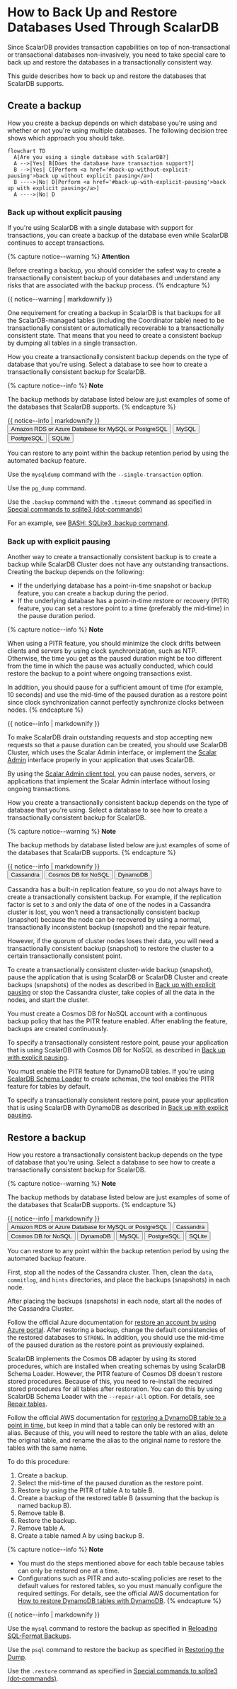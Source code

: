 # How to Back Up and Restore Databases Used Through ScalarDB

Since ScalarDB provides transaction capabilities on top of non-transactional or transactional databases non-invasively, you need to take special care to back up and restore the databases in a transactionally consistent way.

This guide describes how to back up and restore the databases that ScalarDB supports.

## Create a backup

How you create a backup depends on which database you're using and whether or not you're using multiple databases. The following decision tree shows which approach you should take.

```mermaid
flowchart TD
  A[Are you using a single database with ScalarDB?]
  A -->|Yes| B[Does the database have transaction support?]
  B -->|Yes| C[Perform <a href='#back-up-without-explicit-pausing'>back up without explicit pausing</a>]
  B ---->|No| D[Perform <a href='#back-up-with-explicit-pausing'>back up with explicit pausing</a>]
  A ---->|No| D
```

### Back up without explicit pausing

If you're using ScalarDB with a single database with support for transactions, you can create a backup of the database even while ScalarDB continues to accept transactions.

{% capture notice--warning %}
**Attention**

Before creating a backup, you should consider the safest way to create a transactionally consistent backup of your databases and understand any risks that are associated with the backup process.
{% endcapture %}

<div class="notice--warning">{{ notice--warning | markdownify }}</div>

One requirement for creating a backup in ScalarDB is that backups for all the ScalarDB-managed tables (including the Coordinator table) need to be transactionally consistent or automatically recoverable to a transactionally consistent state. That means that you need to create a consistent backup by dumping all tables in a single transaction.

How you create a transactionally consistent backup depends on the type of database that you're using. Select a database to see how to create a transactionally consistent backup for ScalarDB.

{% capture notice--info %}
**Note**

The backup methods by database listed below are just examples of some of the databases that ScalarDB supports.
{% endcapture %}

<div class="notice--info">{{ notice--info | markdownify }}</div>

<div id="tabset-1">
<div class="tab">
  <button class="tablinks" onclick="openTab(event, 'Amazon_RDS_or_Azure_Database_for_MySQL_or_PostgreSQL1', 'tabset-1')" id="defaultOpen-1">Amazon RDS or Azure Database for MySQL or PostgreSQL</button>
  <button class="tablinks" onclick="openTab(event, 'MySQL1', 'tabset-1')">MySQL</button>
  <button class="tablinks" onclick="openTab(event, 'PostgreSQL1', 'tabset-1')">PostgreSQL</button>
  <button class="tablinks" onclick="openTab(event, 'SQLite1', 'tabset-1')">SQLite</button>
</div>

<div id="Amazon_RDS_or_Azure_Database_for_MySQL_or_PostgreSQL1" class="tabcontent" markdown="1">

You can restore to any point within the backup retention period by using the automated backup feature.
</div>
<div id="MySQL1" class="tabcontent" markdown="1">

Use the `mysqldump` command with the `--single-transaction` option.
</div>
<div id="PostgreSQL1" class="tabcontent" markdown="1">

Use the `pg_dump` command.
</div>
<div id="SQLite1" class="tabcontent" markdown="1">

Use the `.backup` command with the `.timeout` command as specified in [Special commands to sqlite3 (dot-commands)](https://www.sqlite.org/cli.html#special_commands_to_sqlite3_dot_commands_)

For an example, see [BASH: SQLite3 .backup command](https://stackoverflow.com/questions/23164445/bash-sqlite3-backup-command).
</div>
</div>

### Back up with explicit pausing

Another way to create a transactionally consistent backup is to create a backup while ScalarDB Cluster does not have any outstanding transactions. Creating the backup depends on the following:

- If the underlying database has a point-in-time snapshot or backup feature, you can create a backup during the period.
- If the underlying database has a point-in-time restore or recovery (PITR) feature, you can set a restore point to a time (preferably the mid-time) in the pause duration period.

{% capture notice--info %}
**Note**

When using a PITR feature, you should minimize the clock drifts between clients and servers by using clock synchronization, such as NTP. Otherwise, the time you get as the paused duration might be too different from the time in which the pause was actually conducted, which could restore the backup to a point where ongoing transactions exist.

In addition, you should pause for a sufficient amount of time (for example, 10 seconds) and use the mid-time of the paused duration as a restore point since clock synchronization cannot perfectly synchronize clocks between nodes.
{% endcapture %}

<div class="notice--info">{{ notice--info | markdownify }}</div>

To make ScalarDB drain outstanding requests and stop accepting new requests so that a pause duration can be created, you should use ScalarDB Cluster, which uses the Scalar Admin interface, or implement the [Scalar Admin](https://github.com/scalar-labs/scalar-admin) interface properly in your application that uses ScalarDB.

By using the [Scalar Admin client tool](https://github.com/scalar-labs/scalar-admin/tree/main/java#scalar-admin-client-tool), you can pause nodes, servers, or applications that implement the Scalar Admin interface without losing ongoing transactions.

How you create a transactionally consistent backup depends on the type of database that you're using. Select a database to see how to create a transactionally consistent backup for ScalarDB.

{% capture notice--warning %}
**Note**

The backup methods by database listed below are just examples of some of the databases that ScalarDB supports.
{% endcapture %}

<div class="notice--info">{{ notice--info | markdownify }}</div>

<div id="tabset-2">
<div class="tab">
  <button class="tablinks" onclick="openTab(event, 'Cassandra2', 'tabset-2')" id="defaultOpen-2">Cassandra</button>
  <button class="tablinks" onclick="openTab(event, 'Cosmos_DB_for_NoSQL2', 'tabset-2')">Cosmos DB for NoSQL</button>
  <button class="tablinks" onclick="openTab(event, 'DynamoDB2', 'tabset-2')">DynamoDB</button>
</div>

<div id="Cassandra2" class="tabcontent" markdown="1">

Cassandra has a built-in replication feature, so you do not always have to create a transactionally consistent backup. For example, if the replication factor is set to `3` and only the data of one of the nodes in a Cassandra cluster is lost, you won't need a transactionally consistent backup (snapshot) because the node can be recovered by using a normal, transactionally inconsistent backup (snapshot) and the repair feature.

However, if the quorum of cluster nodes loses their data, you will need a transactionally consistent backup (snapshot) to restore the cluster to a certain transactionally consistent point.

To create a transactionally consistent cluster-wide backup (snapshot), pause the application that is using ScalarDB or ScalarDB Cluster and create backups (snapshots) of the nodes as described in [Back up with explicit pausing](#back-up-with-explicit-pausing) or stop the Cassandra cluster, take copies of all the data in the nodes, and start the cluster.
</div>
<div id="Cosmos_DB_for_NoSQL2" class="tabcontent" markdown="1">

You must create a Cosmos DB for NoSQL account with a continuous backup policy that has the PITR feature enabled. After enabling the feature, backups are created continuously.

To specify a transactionally consistent restore point, pause your application that is using ScalarDB with Cosmos DB for NoSQL as described in [Back up with explicit pausing](#back-up-with-explicit-pausing).
</div>
<div id="DynamoDB2" class="tabcontent" markdown="1">

You must enable the PITR feature for DynamoDB tables. If you're using [ScalarDB Schema Loader](schema-loader.md) to create schemas, the tool enables the PITR feature for tables by default.

To specify a transactionally consistent restore point, pause your application that is using ScalarDB with DynamoDB as described in [Back up with explicit pausing](#back-up-with-explicit-pausing).
</div>
</div>

## Restore a backup

How you restore a transactionally consistent backup depends on the type of database that you're using. Select a database to see how to create a transactionally consistent backup for ScalarDB.

{% capture notice--warning %}
**Note**

The backup methods by database listed below are just examples of some of the databases that ScalarDB supports.
{% endcapture %}

<div class="notice--info">{{ notice--info | markdownify }}</div>

<div id="tabset-3">
<div class="tab">
  <button class="tablinks" onclick="openTab(event, 'Amazon_RDS_or_Azure_Database_for_MySQL_or_PostgreSQL3', 'tabset-3')" id="defaultOpen-3">Amazon RDS or Azure Database for MySQL or PostgreSQL</button>
  <button class="tablinks" onclick="openTab(event, 'Cassandra3', 'tabset-3')">Cassandra</button>
  <button class="tablinks" onclick="openTab(event, 'Cosmos_DB_for_NoSQL3', 'tabset-3')">Cosmos DB for NoSQL</button>
  <button class="tablinks" onclick="openTab(event, 'DynamoDB3', 'tabset-3')">DynamoDB</button>
  <button class="tablinks" onclick="openTab(event, 'MySQL3', 'tabset-3')">MySQL</button>
  <button class="tablinks" onclick="openTab(event, 'PostgreSQL3', 'tabset-3')">PostgreSQL</button>
  <button class="tablinks" onclick="openTab(event, 'SQLite3', 'tabset-3')">SQLite</button>
</div>

<div id="Amazon_RDS_or_Azure_Database_for_MySQL_or_PostgreSQL3" class="tabcontent" markdown="1">

You can restore to any point within the backup retention period by using the automated backup feature.
</div>
<div id="Cassandra3" class="tabcontent" markdown="1">

First, stop all the nodes of the Cassandra cluster. Then, clean the `data`, `commitlog`, and `hints` directories, and place the backups (snapshots) in each node.

After placing the backups (snapshots) in each node, start all the nodes of the Cassandra Cluster.
</div>
<div id="Cosmos_DB_for_NoSQL3" class="tabcontent" markdown="1">

Follow the official Azure documentation for [restore an account by using Azure portal](https://docs.microsoft.com/en-us/azure/cosmos-db/restore-account-continuous-backup#restore-account-portal). After restoring a backup, change the default consistencies of the restored databases to `STRONG`. In addition, you should use the mid-time of the paused duration as the restore point as previously explained.

ScalarDB implements the Cosmos DB adapter by using its stored procedures, which are installed when creating schemas by using ScalarDB Schema Loader. However, the PITR feature of Cosmos DB doesn't restore stored procedures. Because of this, you need to re-install the required stored procedures for all tables after restoration. You can do this by using ScalarDB Schema Loader with the `--repair-all` option. For details, see [Repair tables](schema-loader.md#repair-tables).
</div>
<div id="DynamoDB3" class="tabcontent" markdown="1">

Follow the official AWS documentation for [restoring a DynamoDB table to a point in time](https://docs.aws.amazon.com/amazondynamodb/latest/developerguide/PointInTimeRecovery.Tutorial.html), but keep in mind that a table can only be restored with an alias. Because of this, you will need to restore the table with an alias, delete the original table, and rename the alias to the original name to restore the tables with the same name.

To do this procedure:

1. Create a backup.
  1. Select the mid-time of the paused duration as the restore point.
  2. Restore by using the PITR of table A to table B.
  3. Create a backup of the restored table B (assuming that the backup is named backup B).
  4. Remove table B.
2. Restore the backup.
  1. Remove table A.
  2. Create a table named A by using backup B.

{% capture notice--info %}
**Note**

* You must do the steps mentioned above for each table because tables can only be restored one at a time.
* Configurations such as PITR and auto-scaling policies are reset to the default values for restored tables, so you must manually configure the required settings. For details, see the official AWS documentation for [How to restore DynamoDB tables with DynamoDB](https://docs.aws.amazon.com/amazondynamodb/latest/developerguide/CreateBackup.html#CreateBackup_HowItWorks-restore).
{% endcapture %}

<div class="notice--info">{{ notice--info | markdownify }}</div>

</div>
<div id="MySQL3" class="tabcontent" markdown="1">

Use the `mysql` command to restore the backup as specified in [Reloading SQL-Format Backups](https://dev.mysql.com/doc/mysql-backup-excerpt/8.0/en/reloading-sql-format-dumps.html).
</div>
<div id="PostgreSQL3" class="tabcontent" markdown="1">

Use the `psql` command to restore the backup as specified in [Restoring the Dump](https://www.postgresql.org/docs/current/backup-dump.html#BACKUP-DUMP-RESTORE).
</div>
<div id="SQLite3" class="tabcontent" markdown="1">

Use the `.restore` command as specified in [Special commands to sqlite3 (dot-commands)](https://www.sqlite.org/cli.html#special_commands_to_sqlite3_dot_commands_).
</div>
</div>
